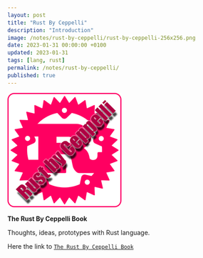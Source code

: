 ```yaml
---
layout: post
title: "Rust By Ceppelli"
description: "Introduction"
image: /notes/rust-by-ceppelli/rust-by-ceppelli-256x256.png
date: 2023-01-31 00:00:00 +0100
updated: 2023-01-31
tags: [lang, rust]
permalink: /notes/rust-by-ceppelli/
published: true
---
```


![Rust By Ceppelli Logo](rust-by-ceppelli-256x256.png)

**The Rust By Ceppelli Book**

Thoughts, ideas, prototypes with Rust language.

Here the link to [`The Rust By Ceppelli Book`](https://rust-by.ceppelli.com)
